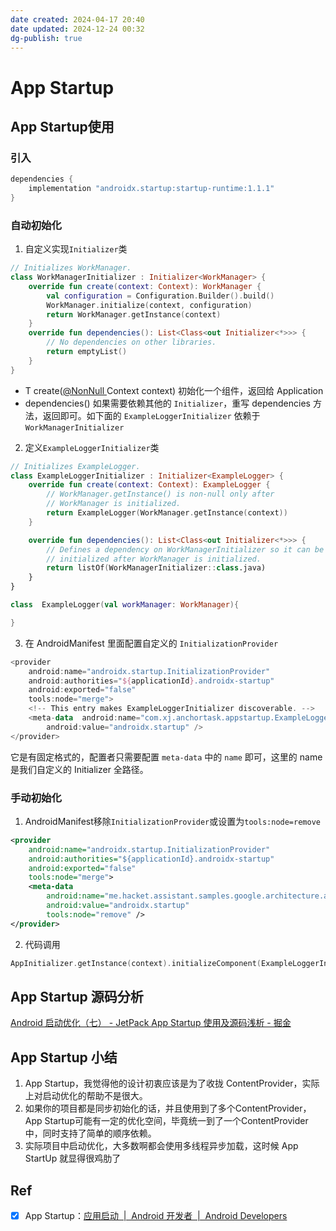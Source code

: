 ```yaml
---
date created: 2024-04-17 20:40
date updated: 2024-12-24 00:32
dg-publish: true
---
```


# App Startup

## App Startup使用

### 引入

```groovy
dependencies {
    implementation "androidx.startup:startup-runtime:1.1.1"
}
```

### 自动初始化

1. 自定义实现`Initializer`类

```kotlin
// Initializes WorkManager.
class WorkManagerInitializer : Initializer<WorkManager> {
    override fun create(context: Context): WorkManager {
        val configuration = Configuration.Builder().build()
        WorkManager.initialize(context, configuration)
        return WorkManager.getInstance(context)
    }
    override fun dependencies(): List<Class<out Initializer<*>>> {
        // No dependencies on other libraries.
        return emptyList()
    }
}
```

- T create([@NonNull ](/NonNull) Context context) 初始化一个组件，返回给 Application
- dependencies() 如果需要依赖其他的 `Initializer`，重写 dependencies 方法，返回即可。如下面的 `ExampleLoggerInitializer` 依赖于 `WorkManagerInitializer`

2. 定义`ExampleLoggerInitializer`类

```kotlin
// Initializes ExampleLogger.
class ExampleLoggerInitializer : Initializer<ExampleLogger> {
    override fun create(context: Context): ExampleLogger {
        // WorkManager.getInstance() is non-null only after
        // WorkManager is initialized.
        return ExampleLogger(WorkManager.getInstance(context))
    }

    override fun dependencies(): List<Class<out Initializer<*>>> {
        // Defines a dependency on WorkManagerInitializer so it can be
        // initialized after WorkManager is initialized.
        return listOf(WorkManagerInitializer::class.java)
    }
}

class  ExampleLogger(val workManager: WorkManager){

}
```

3. 在 AndroidManifest 里面配置自定义的 `InitializationProvider`

```kotlin
<provider
    android:name="androidx.startup.InitializationProvider"
    android:authorities="${applicationId}.androidx-startup"
    android:exported="false"
    tools:node="merge">
    <!-- This entry makes ExampleLoggerInitializer discoverable. -->
    <meta-data  android:name="com.xj.anchortask.appstartup.ExampleLoggerInitializer"
        android:value="androidx.startup" />
</provider>
```

它是有固定格式的，配置者只需要配置 `meta-data` 中的 `name` 即可，这里的 name 是我们自定义的 Initializer 全路径。

### 手动初始化

1. AndroidManifest移除`InitializationProvider`或设置为`tools:node=remove`

```xml
<provider
    android:name="androidx.startup.InitializationProvider"
    android:authorities="${applicationId}.androidx-startup"
    android:exported="false"
    tools:node="merge">
    <meta-data
        android:name="me.hacket.assistant.samples.google.architecture.appstartup.ExampleLoggerInitializer"
        android:value="androidx.startup"
        tools:node="remove" />
</provider>
```

2. 代码调用

```kotlin
AppInitializer.getInstance(context).initializeComponent(ExampleLoggerInitializer::class.java)
```

## App Startup 源码分析

[Android 启动优化（七） - JetPack App Startup 使用及源码浅析 - 掘金](https://juejin.cn/post/6952659008733839390)

## App Startup 小结

1. App Startup，我觉得他的设计初衷应该是为了收拢 ContentProvider，实际上对启动优化的帮助不是很大。
2. 如果你的项目都是同步初始化的话，并且使用到了多个ContentProvider，App Startup可能有一定的优化空间，毕竟统一到了一个ContentProvider中，同时支持了简单的顺序依赖。
3. 实际项目中启动优化，大多数啊都会使用多线程异步加载，这时候 App StartUp 就显得很鸡肋了

## Ref

- [x] App Startup：[应用启动  |  Android 开发者  |  Android Developers](https://developer.android.com/topic/libraries/app-startup)
